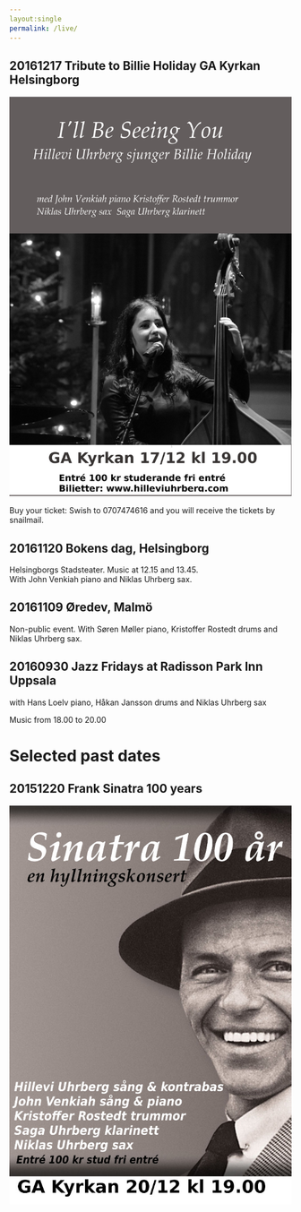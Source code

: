 ```yaml
---
layout:single
permalink: /live/
---
```


## 20161217 Tribute to Billie Holiday GA Kyrkan Helsingborg


![Holiday poster](/images/affisch-hillevi-medium.jpg "I'll Be Seeing You")

Buy your ticket: Swish to 0707474616 and you will receive the tickets by snailmail.  


## 20161120 Bokens dag, Helsingborg
Helsingborgs Stadsteater. Music at 12.15 and 13.45. <br> 
With John Venkiah piano and Niklas Uhrberg sax.

## 20161109 Øredev, Malmö
Non-public event. With Søren Møller piano, Kristoffer Rostedt drums and Niklas Uhrberg sax.


## 20160930 Jazz Fridays at Radisson Park Inn Uppsala 

with Hans Loelv piano, Håkan Jansson drums and Niklas Uhrberg sax

Music from 18.00 to 20.00






# Selected past dates

## 20151220 Frank Sinatra 100 years

![Sinatra poster](/images/poster0-saga-medium.jpg "Sinatra 100 years")



